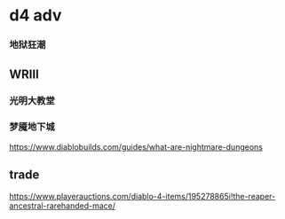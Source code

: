
# d4 adv 

### 地狱狂潮

## WRIII 

### 光明大教堂


### 梦魇地下城

https://www.diablobuilds.com/guides/what-are-nightmare-dungeons



## trade 

https://www.playerauctions.com/diablo-4-items/195278865i!the-reaper-ancestral-rarehanded-mace/